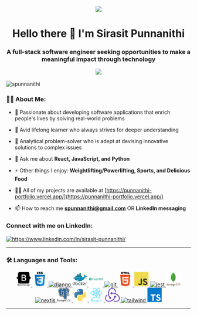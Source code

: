 <!-- Header Gif -->
<div id="header" align="center">
  <img src="https://media.giphy.com/media/aUR6unOaMpjflMx3SZ/giphy.gif" width="100"/>
</div>
<h1 align="center">Hello there 👋 I'm Sirasit Punnanithi</h1>
<h3 align="center">A full-stack software engineer seeking opportunities to make a meaningful impact through technology</h3>

<!-- Banner Gif -->
<div id="header" align="center">
  <img src="https://media.giphy.com/media/HN6GLlUsMvue652b2w/giphy.gif" width="350"/>
</div>

<!-- Badges -->
<p align="left">
    <img src="https://komarev.com/ghpvc/?username=spunnanithi&label=Profile%20views&color=0e75b6&style=flat" alt="spunnanithi" />
</p>

### :technologist: About Me:

- 🌟 Passionate about developing software applications that enrich people's lives by solving real-world problems

- 🌱 Avid lifelong learner who always strives for deeper understanding

- 🧠 Analytical problem-solver who is adept at devising innovative solutions to complex issues

- 💬 Ask me about **React, JavaScript, and Python**

- ⚡ Other things I enjoy: **Weightlifting/Powerlifting, Sports, and Delicious Food**

- 👨‍💻 All of my projects are available at [https://punnanithi-portfolio.vercel.app/](https://punnanithi-portfolio.vercel.app/)

- 📫 How to reach me **spunnanithi@gmail.com** OR **LinkedIn messaging**

<h3 align="left">Connect with me on LinkedIn:</h3>
<p align="left">
    <!-- LinkedIn -->
    <a href="https://linkedin.com/in/sirasit-punnanithi/" target="blank">
        <img align="center" src="https://raw.githubusercontent.com/rahuldkjain/github-profile-readme-generator/master/src/images/icons/Social/linked-in-alt.svg" alt="https://www.linkedin.com/in/sirasit-punnanithi/" height="30" width="40" />
    </a>
</p>

---

### :hammer_and_wrench: Languages and Tools:

<p align="center"> <a href="https://getbootstrap.com" target="_blank" rel="noreferrer"> <img src="https://raw.githubusercontent.com/devicons/devicon/master/icons/bootstrap/bootstrap-plain-wordmark.svg" alt="bootstrap" width="40" height="40"/> </a> <a href="https://www.w3schools.com/css/" target="_blank" rel="noreferrer"> <img src="https://raw.githubusercontent.com/devicons/devicon/master/icons/css3/css3-original-wordmark.svg" alt="css3" width="40" height="40"/> </a> <a href="https://www.djangoproject.com/" target="_blank" rel="noreferrer"> <img src="https://cdn.worldvectorlogo.com/logos/django.svg" alt="django" width="40" height="40"/> </a> <a href="https://www.docker.com/" target="_blank" rel="noreferrer"> <img src="https://raw.githubusercontent.com/devicons/devicon/master/icons/docker/docker-original-wordmark.svg" alt="docker" width="40" height="40"/> </a> <a href="https://fastapi.tiangolo.com/" target="_blank" rel="noreferrer"> <img src="https://github.com/devicons/devicon/blob/master/icons/fastapi/fastapi-original-wordmark.svg" alt="fastapi" width="40" height="40"/> </a> <a href="https://git-scm.com/" target="_blank" rel="noreferrer"> <img src="https://www.vectorlogo.zone/logos/git-scm/git-scm-icon.svg" alt="git" width="40" height="40"/> </a> <a href="https://www.w3.org/html/" target="_blank" rel="noreferrer"> <img src="https://raw.githubusercontent.com/devicons/devicon/master/icons/html5/html5-original-wordmark.svg" alt="html5" width="40" height="40"/> </a> <a href="https://developer.mozilla.org/en-US/docs/Web/JavaScript" target="_blank" rel="noreferrer"> <img src="https://raw.githubusercontent.com/devicons/devicon/master/icons/javascript/javascript-original.svg" alt="javascript" width="40" height="40"/> </a> <a href="https://jestjs.io" target="_blank" rel="noreferrer"> <img src="https://www.vectorlogo.zone/logos/jestjsio/jestjsio-icon.svg" alt="jest" width="40" height="40"/> </a> <a href="https://www.mongodb.com/" target="_blank" rel="noreferrer"> <img src="https://raw.githubusercontent.com/devicons/devicon/master/icons/mongodb/mongodb-original-wordmark.svg" alt="mongodb" width="40" height="40"/> </a> <a href="https://nextjs.org/" target="_blank" rel="noreferrer"> <img src="https://cdn.worldvectorlogo.com/logos/nextjs-2.svg" alt="nextjs" width="40" height="40"/> </a> <a href="https://www.postgresql.org" target="_blank" rel="noreferrer"> <img src="https://raw.githubusercontent.com/devicons/devicon/master/icons/postgresql/postgresql-original-wordmark.svg" alt="postgresql" width="40" height="40"/> </a> <a href="https://www.python.org" target="_blank" rel="noreferrer"> <img src="https://raw.githubusercontent.com/devicons/devicon/master/icons/python/python-original.svg" alt="python" width="40" height="40"/> </a> <a href="https://reactjs.org/" target="_blank" rel="noreferrer"> <img src="https://raw.githubusercontent.com/devicons/devicon/master/icons/react/react-original-wordmark.svg" alt="react" width="40" height="40"/> </a> <a href="https://redux.js.org" target="_blank" rel="noreferrer"> <img src="https://raw.githubusercontent.com/devicons/devicon/master/icons/redux/redux-original.svg" alt="redux" width="40" height="40"/> </a> <a href="https://tailwindcss.com/" target="_blank" rel="noreferrer"> <img src="https://www.vectorlogo.zone/logos/tailwindcss/tailwindcss-icon.svg" alt="tailwind" width="40" height="40"/> </a> <a href="https://www.typescriptlang.org/" target="_blank" rel="noreferrer"> <img src="https://raw.githubusercontent.com/devicons/devicon/master/icons/typescript/typescript-original.svg" alt="typescript" width="40" height="40"/> </a> </p>

---

<!-- ### :fire: My Stats: -->

<a href="https://github.com/anuraghazra/github-readme-stats">
    <!-- Github Streak Stats -->
    <!-- ! Uncomment below to show Streak Card -->
    <!-- <img height="200" align="center" src="https://github-readme-streak-stats.herokuapp.com/?user=spunnanithi&theme=cobalt2&hide_border=true&exclude_days=Sat,Sun&" alt="spunnanithi" /> -->
    <!-- Github README Stats -->
    <!-- ! Uncomment below to show Top Languages Card -->
    <!-- <img height="200" align="center" src="https://github-readme-stats.vercel.app/api/top-langs?username=spunnanithi&show_icons=true&locale=en&layout=compact&theme=cobalt2&hide_border=true&size_weight=0.5&count_weight=0.5" alt="spunnanithi" /> -->
</a>
